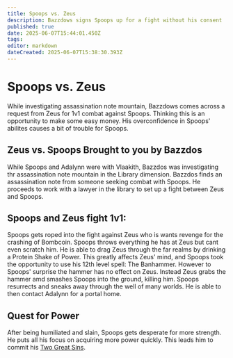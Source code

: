 ```yaml
---
title: Spoops vs. Zeus
description: Bazzdows signs Spoops up for a fight without his consent
published: true
date: 2025-06-07T15:44:01.450Z
tags: 
editor: markdown
dateCreated: 2025-06-07T15:38:30.393Z
---
```


# Spoops vs. Zeus
While investigating assassination note mountain, Bazzdows comes across a request from Zeus for 1v1 combat against Spoops. Thinking this is an opportunity to make some easy money. His overconfidence in Spoops' abilites causes a bit of trouble for Spoops.

## Zeus vs. Spoops Brought to you by Bazzdos
While Spoops and Adalynn were with Vlaakith, Bazzdos was investigating thr assassination note mountain in the Library dimension. Bazzdos finds an assassination note from someone seeking combat with Spoops. He proceeds to work with a lawyer in the library to set up a fight between Zeus and Spoops.

## Spoops and Zeus fight 1v1: 
Spoops gets roped into the fight against Zeus who is wants revenge for the crashing of Bombcoin. Spoops throws everything he has at Zeus but cant even scratch him. He is able to drag Zeus through the far realms by drinking a Protein Shake of Power. This greatly affects Zeus' mind, and Spoops took the opportunity to use his 12th level spell: The Banhammer. However to Spoops' surprise the hammer has no effect on Zeus. Instead Zeus grabs the hammer amd smashes Spoops into the ground, killing him. Spoops resurrects and sneaks away through the well of many worlds. He is able to then contact Adalynn for a portal home.


## Quest for Power
After being humiliated and slain, Spoops gets desperate for more strength. He puts all his focus on acquiring more power quickly. This leads him to commit his [Two Great Sins](/Events/the-great-sins-of-spoops).